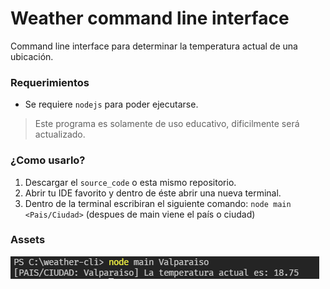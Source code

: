 # Weather command line interface
Command line interface para determinar la temperatura actual de una ubicación.

### Requerimientos
- Se requiere `nodejs` para poder ejecutarse.
> Este programa es solamente de uso educativo, dificilmente será actualizado.

### ¿Como usarlo?
1. Descargar el `source_code` o esta mismo repositorio.
2. Abrir tu IDE favorito y dentro de éste abrir una nueva terminal.
3. Dentro de la terminal escribiran el siguiente comando: `node main <Pais/Ciudad>` (despues de main viene el país o ciudad)

### Assets
<img src="weather-cli.PNG"></img>
